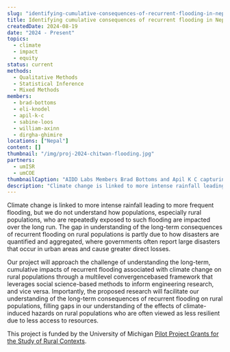 ```yaml
---
slug: "identifying-cumulative-consequences-of-recurrent-flooding-in-nepal"
title: Identifying cumulative consequences of recurrent flooding in Nepal
createdDate: 2024-08-19
date: "2024 - Present"
topics:
  - climate
  - impact
  - equity
status: current
methods:
  - Qualitative Methods
  - Statistical Inference
  - Mixed Methods
members:
  - brad-bottoms
  - eli-knodel
  - apil-k-c
  - sabine-loos
  - william-axinn
  - dirgha-ghimire
locations: ["Nepal"]
content: []
thumbnail: "/img/proj-2024-chitwan-flooding.jpg" 
partners: 
  - umISR
  - umCOE
thumbnailCaption: "AIDD Labs Members Brad Bottoms and Apil K C capturing drone data during trip to Chitwan in May 2024"
description: "Climate change is linked to more intense rainfall leading to more frequent flooding, but we do not understand how populations, especially rural populations, who are repeatedly exposed to such flooding are impacted over the long run. The gap in understanding of the long-term consequences of recurrent flooding on rural populations is partly due to how disasters are quantified and aggregated, where governments often report large disasters that occur in urban areas and cause greater direct losses. This project will approach the challenge of understanding the long-term, cumulative impacts of recurrent flooding associated with climate change on rural populations through a multilevel convergencebased framework that leverages social science-based methods to inform engineering research, and vice versa."
---
```

Climate change is linked to more intense rainfall leading to more frequent flooding, but we do not understand how populations, especially rural populations, who are repeatedly exposed to such flooding are impacted over the long run. The gap in understanding of the long-term consequences of recurrent flooding on rural populations is partly due to how disasters are quantified and aggregated, where governments often report large disasters that occur in urban areas and cause greater direct losses.

Our project will approach the challenge of understanding the long-term, cumulative impacts of recurrent flooding associated with climate change on rural populations through a multilevel convergencebased framework that leverages social science-based methods to inform engineering research, and vice versa. Importantly, the proposed research will facilitate our understanding of the long-term consequences of recurrent flooding on rural populations, filling gaps in our understanding of the effects of climate-induced hazards on rural populations who are often viewed as less resilient due to less access to resources. 

This project is funded by the University of Michigan [Pilot Project Grants for the Study of Rural Contexts](https://isr.umich.edu/training-opportunities/faculty-opportunities/pilot-project-grants-for-the-study-of-rural-contexts/).